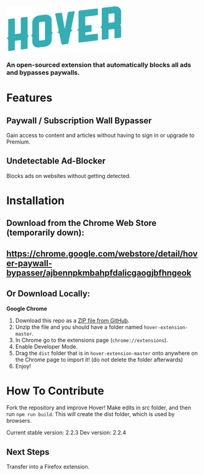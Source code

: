 ![Hover](slideshow/hover_logo.png)

### An open-sourced extension that automatically blocks all ads and bypasses paywalls.

# Features

## Paywall / Subscription Wall Bypasser
Gain access to content and articles without having to sign in or upgrade to Premium.

## Undetectable Ad-Blocker
Blocks ads on websites without getting detected.

# Installation

## Download from the Chrome Web Store (temporarily down):
## https://chrome.google.com/webstore/detail/hover-paywall-bypasser/ajbennpkmbahpfdalicgaogjbfhngeok

## Or Download Locally: 
**Google Chrome**
1. Download this repo as a [ZIP file from GitHub](https://github.com/hover-inc/hover-extension/archive/master.zip).
2. Unzip the file and you should have a folder named `hover-extension-master`.
3. In Chrome go to the extensions page (`chrome://extensions`).
4. Enable Developer Mode.
5. Drag the `dist` folder that is in `hover-extension-master` onto anywhere on the Chrome page to import it! (do not delete the folder afterwards)
6. Enjoy!

# How To Contribute
Fork the repository and improve Hover!
Make edits in src folder, and then run ```npm run build```. This will create the dist folder, which is used by browsers.

Current stable version: 2.2.3
Dev version: 2.2.4

## Next Steps
Transfer into a Firefox extension.